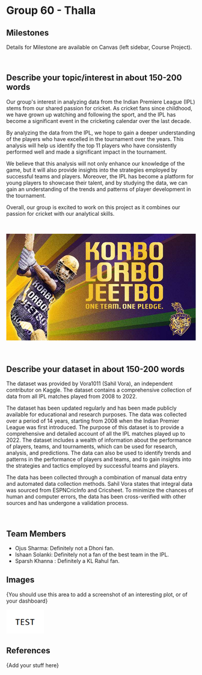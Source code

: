 # Group 60 - Thalla

## **Milestones**

Details for Milestone are available on Canvas (left sidebar, Course Project).

<br>

## **Describe your topic/interest in about 150-200 words**

Our group's interest in analyzing data from the Indian Premiere League (IPL) stems from our shared passion for cricket. As cricket fans since childhood, we have grown up watching and following the sport, and the IPL has become a significant event in the cricketing calendar over the last decade.

By analyzing the data from the IPL, we hope to gain a deeper understanding of the players who have excelled in the tournament over the years. This analysis will help us identify the top 11 players who have consistently performed well and made a significant impact in the tournament.

We believe that this analysis will not only enhance our knowledge of the game, but it will also provide insights into the strategies employed by successful teams and players. Moreover, the IPL has become a platform for young players to showcase their talent, and by studying the data, we can gain an understanding of the trends and patterns of player development in the tournament.

Overall, our group is excited to work on this project as it combines our passion for cricket with our analytical skills.

<br>

![Korbo Lorbo Jeetbo](images/korbo-lorbo-jeetbo.jpg)

<br>

## **Describe your dataset in about 150-200 words**
The dataset was provided by Vora1011 (Sahil Vora), an independent contributor on Kaggle. The dataset contains a comprehensive collection of data from all IPL matches played from 2008 to 2022.

The dataset has been updated regularly and has been made publicly available for educational and research purposes. The data was collected over a period of 14 years, starting from 2008 when the Indian Premier League was first introduced. The purpose of this dataset is to provide a comprehensive and detailed account of all the IPL matches played up to 2022. The dataset includes a wealth of information about the performance of players, teams, and tournaments, which can be used for research, analysis, and predictions. The data can also be used to identify trends and patterns in the performance of players and teams, and to gain insights into the strategies and tactics employed by successful teams and players.

The data has been collected through a combination of manual data entry and automated data collection methods. Sahil Vora states that integral data was sourced from ESPNCricInfo and Cricsheet. To minimize the chances of human and computer errors, the data has been cross-verified with other sources and has undergone a validation process.

<br>

## **Team Members**

- Ojus Sharma: Definitely not a Dhoni fan.
- Ishaan Solanki: Definitely not a fan of the best team in the IPL.
- Sparsh Khanna : Definitely a KL Rahul fan.

## Images

{You should use this area to add a screenshot of an interesting plot, or of your dashboard}

<img src ="images/test.png" width="100px">

## References

{Add your stuff here}

